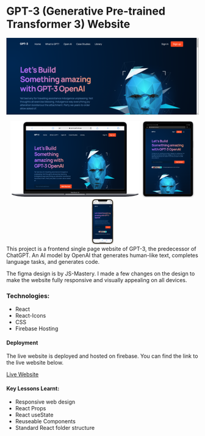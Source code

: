 # GPT-3 (Generative Pre-trained Transformer 3) Website

![GPT-3 screenshot](./public/images/gpt3.png)

<div align="center">
     <img src="./public/images/desktop.png" alt="Desktop view" width="340" height="200" />
     <img src="./public/images/tablet.png" alt="Tablet view" width="140" height="200" />
     <img src="./public/images/mobile.png" alt="Mobile view" width="60" height="120" />
</div>
This project is a frontend single page website of GPT-3, the predecessor of ChatGPT. An AI model by OpenAI that generates human-like text, completes language tasks, and generates code.

The figma design is by JS-Mastery. I made a few changes on the design to make the website fully responsive and visually appealing on all devices.

### Technologies:

- React
- React-Icons
- CSS
- Firebase Hosting

#### Deployment

The live website is deployed and hosted on firebase. You can find the link to the live website below.

[Live Website](https://openai-gpt3.web.app)

#### Key Lessons Learnt:

- Responsive web design
- React Props
- React useState
- Reuseable Components
- Standard React folder structure
